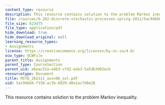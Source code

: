 ```yaml
---
content_type: resource
description: This resource contains solution to the problem Markov inequality.
file: /courses/6-262-discrete-stochastic-processes-spring-2011/5ac94bbbf158ac3b6829d0a1ac7d8e28_MIT6_262S11_assn06_sol.pdf
file_size: 623475
file_type: application/pdf
hide_download: true
hide_download_original: null
learning_resource_types:
- Assignments
license: https://creativecommons.org/licenses/by-nc-sa/4.0/
ocw_type: OCWFile
parent_title: Assignments
parent_type: CourseSection
parent_uid: e6eac52a-e463-cfd2-eab3-5a5db3902ecb
resourcetype: Document
title: MIT6_262S11_assn06_sol.pdf
uid: 5ac94bbb-f158-ac3b-6829-d0a1ac7d8e28
---
```

This resource contains solution to the problem Markov inequality.